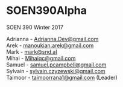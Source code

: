# SOEN390Alpha
SOEN 390 Winter 2017

Adrianna - Adrianna.Dev@gmail.com    
Arek - manoukian.arek@gmail.com    
Mark - mark@snd.al    
Mihai - Mihaiqc@gmail.com    
Samuel - samuel.pcampbell@gmail.com    
Sylvain - sylvain.czyzewski@gmail.com    
Taimoor - taimoorrana1@gmail.com (Leader)    

